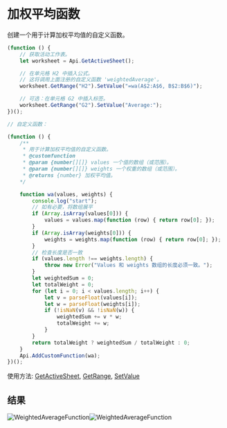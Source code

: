 # 加权平均函数

创建一个用于计算加权平均值的自定义函数。

<!-- This code snippet is shown in the screenshot. -->

<!-- eslint-skip -->

```ts
(function () {
    // 获取活动工作表。
    let worksheet = Api.GetActiveSheet();

    // 在单元格 H2 中插入公式。
    // 这将调用上面注册的自定义函数 'weightedAverage'。
    worksheet.GetRange("H2").SetValue("=wa(A$2:A$6, B$2:B$6)");

    // 可选：在单元格 G2 中插入标签。
    worksheet.GetRange("G2").SetValue("Average:");
})();

// 自定义函数：

(function () {
    /**
     * 用于计算加权平均值的自定义函数。
     * @customfunction
     * @param {number[][]} values 一个值的数组（或范围）。
     * @param {number[][]} weights 一个权重的数组（或范围）。
     * @returns {number} 加权平均值。
    */

    function wa(values, weights) {
        console.log("start");
        // 如有必要，将数组展平
        if (Array.isArray(values[0])) {
            values = values.map(function (row) { return row[0]; });
        }
        if (Array.isArray(weights[0])) {
            weights = weights.map(function (row) { return row[0]; });
        }
        // 检查长度是否一致
        if (values.length !== weights.length) {
            throw new Error("Values 和 weights 数组的长度必须一致。");
        }
        let weightedSum = 0;
        let totalWeight = 0;
        for (let i = 0; i < values.length; i++) {
            let v = parseFloat(values[i]);
            let w = parseFloat(weights[i]);
            if (!isNaN(v) && !isNaN(w)) {
                weightedSum += v * w;
                totalWeight += w;
            }
        }
        return totalWeight ? weightedSum / totalWeight : 0;
    }
    Api.AddCustomFunction(wa);
})();
```

使用方法: [GetActiveSheet](../../../../office-api/usage-api/spreadsheet-api/Api/Methods/GetActiveSheet.md), [GetRange](../../../../office-api/usage-api/spreadsheet-api/ApiWorksheet/Methods/GetRange.md), [SetValue](../../../../office-api/usage-api/spreadsheet-api/ApiRange/Methods/SetValue.md)

## 结果

<!-- imgpath -->

![WeightedAverageFunction](/assets/images/plugins/weighted-average-function.png#gh-light-mode-only)![WeightedAverageFunction](/assets/images/plugins/weighted-average-function.dark.png#gh-dark-mode-only)